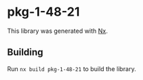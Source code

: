 # pkg-1-48-21

This library was generated with [Nx](https://nx.dev).

## Building

Run `nx build pkg-1-48-21` to build the library.
